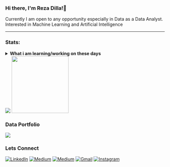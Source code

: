 ### Hi there, I'm Reza Dilla!👋
Currently I am open to any opportunity especially in Data as a Data Analyst. Interested in Machine Learning and Artificial Intelligence

------------------------------------------------------------------------------------------------------------------------------------------------
### Stats:
<details>
 <summary><strong>What i am learning/working on these days</strong></summary>
    - 🔭 I’m currently working on ... </br>
    - 🌱 I’m currently learning SwiftUI and UIKit </br>
    - 👯 I’m looking to collaborate on ... </br>
    - 🤔 I’m looking for help with ... </br>
    - 💬 Ask me about anything.</br>
    - 📫 How to reach me: <a href="rezadilla30@gmail.com">Email me!</a>  </br>
    - 😄 Pronouns: He/Him </br>
    - ⚡ Fun fact: ... </br>
</details>
    <img src="https://github-readme-stats.vercel.app/api?username=rezadilla&hide=contribs,prs&show_icons=true&hide_border=true&title_color=000" />
    <img src="https://github-readme-stats.vercel.app/api/top-langs/?username=rezadilla&layout=compact" height=180 />


### Data Portfolio
<p>
    <a href="https://drive.google.com/drive/folders/1OFKHT_GgUs80ucur4m6qqNWs1mt33D78" target="blank"><img src="https://img.shields.io/badge/My_Portfolio-30302f?style=flat&logo=drive" /></a>
</p>
 
 
 ### Lets Connect
 <p>
  <a href="https://www.linkedin.com/in/reza-dilla-saputri-05b17b190/" target="_blank"><img alt="LinkedIn" src="https://img.shields.io/badge/Reza_Dilla_Saputri-%230077B5.svg?&style=for-the-badge&logo=linkedin&logoColor=white" /></a> 
  <a href="https://medium.com/@rezadilla30" target="_blank"><img alt="Medium" src="https://img.shields.io/badge/Reza_Dilla-%2312100E.svg?&style=for-the-badge&logo=medium&logoColor=white" /></a>  
  <a href="https://www.kaggle.com/Reza_Dilla_Saputri" target="_blank"><img alt="Medium" src="https://img.shields.io/badge/Reza_Dilla_Saputti-2C8EBB?&style=for-the-badge&logo=kaggle&logoColor=white" /></a>  
  <a href="mailto:rezadilla30@gmail.com" target="_blank"><img alt="Gmail" src="https://img.shields.io/badge/rezadilla30@gmail.com-D14836?&style=for-the-badge&logo=gmail&logoColor=white"/></a>     
  <a href="https://www.instagram.com/reza_dilla" target="_blank"><img alt="Instagram" src="https://img.shields.io/badge/@reza_dilla-%23E4405F.svg?&style=for-the-badge&logo=instagram&logoColor=white" /></a>  
</p>


<!--
**rezadilla/rezadilla** is a ✨ _special_ ✨ repository because its `README.md` (this file) appears on your GitHub profile.

Here are some ideas to get you started:

- 🔭 I’m currently working on ...
- 🌱 I’m currently learning ...
- 👯 I’m looking to collaborate on ...
- 🤔 I’m looking for help with ...
- 💬 Ask me about ...
- 📫 How to reach me: ...
- 😄 Pronouns: ...
- ⚡ Fun fact: ...
-->
